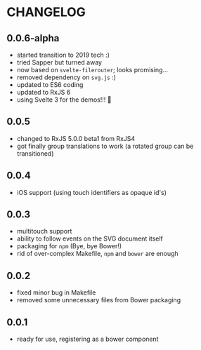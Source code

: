 # CHANGELOG

## 0.0.6-alpha

- started transition to 2019 tech :)
- tried Sapper but turned away
- now based on `svelte-filerouter`; looks promising...
- removed dependency on `svg.js` :)
- updated to ES6 coding
- updated to RxJS 6
- using Svelte 3 for the demos!!! 🎇

## 0.0.5

- changed to RxJS 5.0.0 beta1 from RxJS4
- got finally group translations to work (a rotated group can be transitioned)

## 0.0.4

- iOS support (using touch identifiers as opaque id's)

## 0.0.3

- multitouch support
- ability to follow events on the SVG document itself
- packaging for `npm` (Bye, bye Bower!)
- rid of over-complex Makefile,  `npm` and `bower` are enough

## 0.0.2

- fixed minor bug in Makefile
- removed some unnecessary files from Bower packaging

## 0.0.1

- ready for use, registering as a bower component

